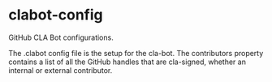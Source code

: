 # clabot-config
GitHub CLA Bot configurations.

The .clabot config file is the setup for the cla-bot. The contributors property contains a list of all the GitHub handles that are cla-signed, whether an internal or external contributor.
